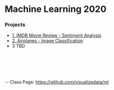 # Machine Learning 2020

### Projects

- [1. IMDB Movie Review - Sentiment Analysis](/1.MovieReview_NLP_Supervised) <br>
- [2. Airplanes - Image Classification](/2.AirplaneImageClassification_Supervised) <br>
- 3 TBD


<br><br><br><br><br>
--  Class Page: https://github.com/visualizedata/ml 
